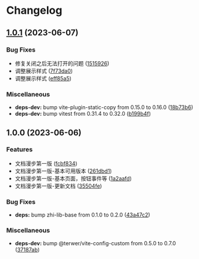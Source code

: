 # Changelog

## [1.0.1](https://github.com/terwer/siyuan-plugin-random-doc/compare/v1.0.0...v1.0.1) (2023-06-07)


### Bug Fixes

* 修复关闭之后无法打开的问题 ([1515926](https://github.com/terwer/siyuan-plugin-random-doc/commit/15159268aa3fbaaf18ffe2dc8a18c37d2b8dba34))
* 调整展示样式 ([7f73da0](https://github.com/terwer/siyuan-plugin-random-doc/commit/7f73da0e976ada87b37e31bb931abbc08282d348))
* 调整展示样式 ([eff85a5](https://github.com/terwer/siyuan-plugin-random-doc/commit/eff85a5d128d00d97025e2c0aa964f294b35dc21))


### Miscellaneous

* **deps-dev:** bump vite-plugin-static-copy from 0.15.0 to 0.16.0 ([18b73b6](https://github.com/terwer/siyuan-plugin-random-doc/commit/18b73b691ec8bc0a455a2a40538054ac80d4081c))
* **deps-dev:** bump vitest from 0.31.4 to 0.32.0 ([b199b4f](https://github.com/terwer/siyuan-plugin-random-doc/commit/b199b4ffcaebb058661175b55b328021ea0d7f00))

## 1.0.0 (2023-06-06)
### Features
* 文档漫步第一版 ([fcbf834](https://github.com/terwer/siyuan-plugin-random-doc/commit/fcbf834c1bf9183316dfa67748f84eb6fcf92f54))
* 文档漫步第一版-基本可用版本 ([261dbd1](https://github.com/terwer/siyuan-plugin-random-doc/commit/261dbd1ab599548cb2e345436323bd4b897355c1))
* 文档漫步第一版-基本页面，按钮事件等 ([1a2aafd](https://github.com/terwer/siyuan-plugin-random-doc/commit/1a2aafda47b2d446279275380dc6e8e65186895e))
* 文档漫步第一版-更新文档 ([35504fe](https://github.com/terwer/siyuan-plugin-random-doc/commit/35504feae3c3f66908c8c59305bb03922b10ad1e))
### Bug Fixes
* **deps:** bump zhi-lib-base from 0.1.0 to 0.2.0 ([43a47c2](https://github.com/terwer/siyuan-plugin-random-doc/commit/43a47c225c01cd4d25b3d54dadeafa5254e63d43))
### Miscellaneous
* **deps-dev:** bump @terwer/vite-config-custom from 0.5.0 to 0.7.0 ([37187ab](https://github.com/terwer/siyuan-plugin-random-doc/commit/37187ab869f20baa25b69951a2d3e28da05667d4))
